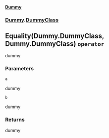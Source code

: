 #### [Dummy](./Dummy.md 'Dummy')
### [Dummy](./Dummy.md#Dummy 'Dummy').[DummyClass](./Dummy-DummyClass.md 'Dummy.DummyClass')
## Equality(Dummy.DummyClass, Dummy.DummyClass) `operator`
dummy
### Parameters

<a name='Dummy-DummyClass-op_Equality(Dummy-DummyClass-_Dummy-DummyClass)-a'></a>
`a`

dummy

<a name='Dummy-DummyClass-op_Equality(Dummy-DummyClass-_Dummy-DummyClass)-b'></a>
`b`

dummy
### Returns
dummy
